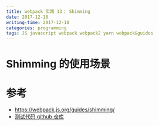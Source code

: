 ```yaml
---
title: webpack 实践 13： Shimming
date: 2017-12-18
writing-time: 2017-12-18
categories: programming
tags: JS javascript webpack webpack2 yarn webpack&guides
---
```


# Shimming 的使用场景












# 参考

+ https://webpack.js.org/guides/shimming/
+ [测试代码 github 仓库](https://github.com/haiiiiiyun/webpack-practice)
